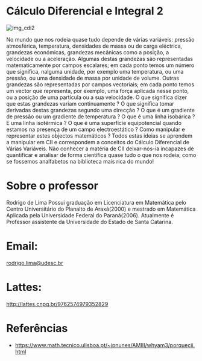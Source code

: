 # Cálculo Diferencial e Integral 2
![img_cdi2](https://github.com/hertonnn/UDESC_Ciencia_da_Computacao/blob/master/utils/img/img_cdi2.jpg)

No mundo que nos rodeia quase tudo depende de várias variáveis: pressão atmosférica, temperatura, densidades de massa ou de carga eléctrica, grandezas económicas, grandezas mecânicas como a posição, a velocidade ou a aceleração. Algumas destas grandezas são representadas matematicamente por campos escalares; em cada ponto temos um número que significa, nalguma unidade, por exemplo uma temperatura, ou uma pressão, ou uma densidade de massa por unidade de volume. Outras grandezas são representadas por campos vectoriais; em cada ponto temos um vector que representa, por exemplo, uma força aplicada nesse ponto, ou a posição de uma partícula ou a sua velocidade. O que significa dizer que estas grandezas variam continuamente ? O que significa tomar derivadas destas grandezas segundo uma direcção ? O que é um gradiente de pressão ou um gradiente de temperatura ? O que é uma linha isobárica ? E uma linha isotérmica ? O que é uma superfície equipotencial quando estamos na presença de um campo electroestático ? Como manipular e representar estes objectos matemáticos ? Todos estas ideias se aprendem a manipular em CII e correspondem a conceitos do Cálculo Diferencial de Várias Variáveis. Não conhecer a matéria de CII deixar-nos-ia incapazes de quantificar e analisar de forma científica quase tudo o que nos rodeia; como se fossemos analfabetos na biblioteca mais rica do mundo!

# Sobre o professor
Rodrigo de Lima
Possui graduação em Licenciatura em Matemática pelo Centro Universitário do Planalto de Araxá(2000) e mestrado em Matemática Aplicada pela Universidade Federal do Paraná(2006). Atualmente é Professor assistente da Universidade do Estado de Santa Catarina.
# Email:
rodrigo.lima@udesc.br
# Lattes:
http://lattes.cnpq.br/9762574979352829
# Referências 
- https://www.math.tecnico.ulisboa.pt/~jpnunes/AMIII/whyam3/porquecii.html

